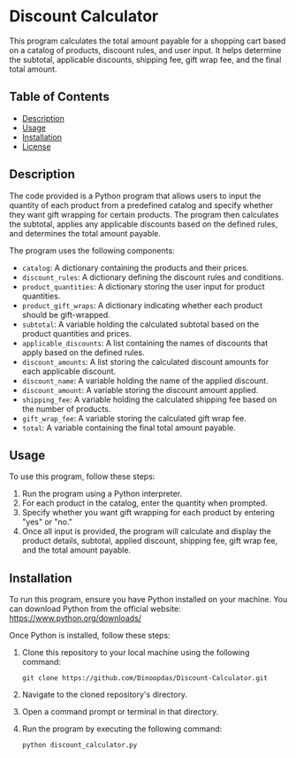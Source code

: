 # Discount Calculator

This program calculates the total amount payable for a shopping cart based on a catalog of products, discount rules, and user input. It helps determine the subtotal, applicable discounts, shipping fee, gift wrap fee, and the final total amount.

## Table of Contents
- [Description](#description)
- [Usage](#usage)
- [Installation](#installation)
- [License](#license)

## Description

The code provided is a Python program that allows users to input the quantity of each product from a predefined catalog and specify whether they want gift wrapping for certain products. The program then calculates the subtotal, applies any applicable discounts based on the defined rules, and determines the total amount payable.

The program uses the following components:
- `catalog`: A dictionary containing the products and their prices.
- `discount_rules`: A dictionary defining the discount rules and conditions.
- `product_quantities`: A dictionary storing the user input for product quantities.
- `product_gift_wraps`: A dictionary indicating whether each product should be gift-wrapped.
- `subtotal`: A variable holding the calculated subtotal based on the product quantities and prices.
- `applicable_discounts`: A list containing the names of discounts that apply based on the defined rules.
- `discount_amounts`: A list storing the calculated discount amounts for each applicable discount.
- `discount_name`: A variable holding the name of the applied discount.
- `discount_amount`: A variable storing the discount amount applied.
- `shipping_fee`: A variable holding the calculated shipping fee based on the number of products.
- `gift_wrap_fee`: A variable storing the calculated gift wrap fee.
- `total`: A variable containing the final total amount payable.

## Usage

To use this program, follow these steps:
1. Run the program using a Python interpreter.
2. For each product in the catalog, enter the quantity when prompted.
3. Specify whether you want gift wrapping for each product by entering "yes" or "no."
4. Once all input is provided, the program will calculate and display the product details, subtotal, applied discount, shipping fee, gift wrap fee, and the total amount payable.

## Installation

To run this program, ensure you have Python installed on your machine. You can download Python from the official website: https://www.python.org/downloads/

Once Python is installed, follow these steps:
1. Clone this repository to your local machine using the following command:

       git clone https://github.com/Dinoopdas/Discount-Calculator.git
       
2. Navigate to the cloned repository's directory.
3. Open a command prompt or terminal in that directory.
4. Run the program by executing the following command:

       python discount_calculator.py



